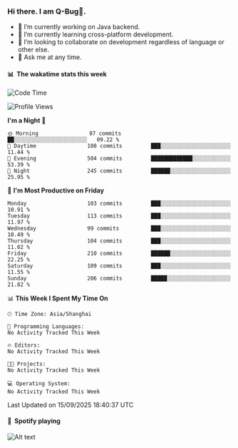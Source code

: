 ### Hi there. I am Q-Bug🐞.

- 🔭 I’m currently working on Java backend.
- 🌱 I’m currently learning cross-platform development.
- 👯 I’m looking to collaborate on development regardless of language or other else.
- 💬 Ask me at any time.

#### 📊 &nbsp;**The wakatime stats this week**  
<!--START_SECTION:waka-->
![Code Time](http://img.shields.io/badge/Code%20Time-352%20hrs%2017%20mins-blue)

![Profile Views](http://img.shields.io/badge/Profile%20Views-0-blue)

**I'm a Night 🦉** 

```text
🌞 Morning                87 commits          ██░░░░░░░░░░░░░░░░░░░░░░░   09.22 % 
🌆 Daytime                108 commits         ███░░░░░░░░░░░░░░░░░░░░░░   11.44 % 
🌃 Evening                504 commits         █████████████░░░░░░░░░░░░   53.39 % 
🌙 Night                  245 commits         ██████░░░░░░░░░░░░░░░░░░░   25.95 % 
```
📅 **I'm Most Productive on Friday** 

```text
Monday                   103 commits         ███░░░░░░░░░░░░░░░░░░░░░░   10.91 % 
Tuesday                  113 commits         ███░░░░░░░░░░░░░░░░░░░░░░   11.97 % 
Wednesday                99 commits          ███░░░░░░░░░░░░░░░░░░░░░░   10.49 % 
Thursday                 104 commits         ███░░░░░░░░░░░░░░░░░░░░░░   11.02 % 
Friday                   210 commits         ██████░░░░░░░░░░░░░░░░░░░   22.25 % 
Saturday                 109 commits         ███░░░░░░░░░░░░░░░░░░░░░░   11.55 % 
Sunday                   206 commits         █████░░░░░░░░░░░░░░░░░░░░   21.82 % 
```


📊 **This Week I Spent My Time On** 

```text
🕑︎ Time Zone: Asia/Shanghai

💬 Programming Languages: 
No Activity Tracked This Week

🔥 Editors: 
No Activity Tracked This Week

🐱‍💻 Projects: 
No Activity Tracked This Week

💻 Operating System: 
No Activity Tracked This Week
```


 Last Updated on 15/09/2025 18:40:37 UTC
<!--END_SECTION:waka-->

#### 🎵 &nbsp;**Spotify playing**  
![Alt text](https://spotify-recently-played-readme.vercel.app/api?user=e5y1o4x7kdt9kf2blu4wvmb4s&unique={true|1|on|yes})
